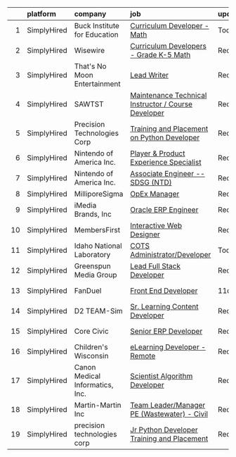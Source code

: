 

|    | platform    | company                         | job                                                                                                                                                                   | update_time   | location              |
|---:|:------------|:--------------------------------|:----------------------------------------------------------------------------------------------------------------------------------------------------------------------|:--------------|:----------------------|
|  1 | SimplyHired | Buck Institute for Education    | [Curriculum Developer - Math](https://www.simplyhired.com/job/CjFo5GY732T_cdeS8fpyL-29vyucIKVL0VC0Q2j10uATcI-wbzk1WQ?q=interactive+developer)                         | Today         | Remote                |
|  2 | SimplyHired | Wisewire                        | [Curriculum Developers - Grade K-5 Math](https://www.simplyhired.com/job/o3Dvfmu9F4tfSIkE69AhpvwU2YF80eLGQZ46n7tpRrYQWocy6gHCRw?q=interactive+developer)              | Recently      | Remote                |
|  3 | SimplyHired | That's No Moon Entertainment    | [Lead Writer](https://www.simplyhired.com/job/V_xNLWwTAjOL5y3eZOHGJBgbxgqdEFbichWOixlAnhK-Q9aXgSwkPA?q=interactive+developer)                                         | Recently      | Los Angeles, CA       |
|  4 | SimplyHired | SAWTST                          | [Maintenance Technical Instructor / Course Developer](https://www.simplyhired.com/job/wpUKxfzg5oPW3Mii0FsnUzKwedBuTwcxb_3xNY6KDgDa6KOzaalSiw?q=interactive+developer) | Recently      | Fort Irwin, CA        |
|  5 | SimplyHired | Precision Technologies Corp     | [Training and Placement on Python Developer](https://www.simplyhired.com/job/RsK0OW3mbA8bpRv_W3XVcqrhd9QyoaTjLG2pVPQero5tCOTqfjBamQ?q=interactive+developer)          | Recently      | Monmouth Junction, NJ |
|  6 | SimplyHired | Nintendo of America Inc.        | [Player & Product Experience Specialist](https://www.simplyhired.com/job/0G6gCH12cqwQpSXdj1PgOd9L8Ocr_SivB4T-iiwtn_z6K99u9YlXvg?q=interactive+developer)              | Recently      | Redmond, WA           |
|  7 | SimplyHired | Nintendo of America Inc.        | [Associate Engineer --SDSG (NTD)](https://www.simplyhired.com/job/bZljRb8Ydpdf0HoVoybhMEsmGz0ypgN0qlFm4kh0uw00VTkIxE8oDQ?q=interactive+developer)                     | Recently      | Redmond, WA           |
|  8 | SimplyHired | MilliporeSigma                  | [OpEx Manager](https://www.simplyhired.com/job/lYo4v0Dm8UcBNuIVz_yNS-7EiYMv3HlY80WDkO3wg-pgLhZZ9EZB8w?q=interactive+developer)                                        | Recently      | Jaffrey, NH           |
|  9 | SimplyHired | iMedia Brands, Inc              | [Oracle ERP Engineer](https://www.simplyhired.com/job/-IBSOsPuBKA9SnKwwhh7Ywx2UP2je5NxF9f2lNZij_IjsEBytiBnFw?q=interactive+developer)                                 | Recently      | Eden Prairie, MN      |
| 10 | SimplyHired | MembersFirst                    | [Interactive Web Designer](https://www.simplyhired.com/job/BApHw7JGz5-TXEuoNQo_xTM4-1lhJYJe2kJ5_qyxwtF_akJ0pzfOFA?q=interactive+developer)                            | Recently      | Remote                |
| 11 | SimplyHired | Idaho National Laboratory       | [COTS Administrator/Developer](https://www.simplyhired.com/job/LxbqE8_-jF3t7cSjh61nbBjZGrKyu3oKh8U9AgL9cySltpKNaoncKA?q=interactive+developer)                        | Today         | United States         |
| 12 | SimplyHired | Greenspun Media Group           | [Lead Full Stack Developer](https://www.simplyhired.com/job/n_nuO9EKR7RSYUOMoPE4fpS7DReROLopUlqXkT3rk_QRSjLH1nJsIw?q=interactive+developer)                           | Recently      | Henderson, NV         |
| 13 | SimplyHired | FanDuel                         | [Front End Developer](https://www.simplyhired.com/job/FyfzLiIEzW1982bLhuDBOw-3gKwCsljRHXApOrXrEMocs-EkmWNPtA?q=interactive+developer)                                 | 11d           | New York, NY          |
| 14 | SimplyHired | D2 TEAM-Sim                     | [Sr. Learning Content Developer](https://www.simplyhired.com/job/2NXaUV4cNyVESpHVovYu7osVI1gLe78XagcdBNYqpgy6kVsAdg3NTQ?q=interactive+developer)                      | Recently      | Somerset, NJ          |
| 15 | SimplyHired | Core Civic                      | [Senior ERP Developer](https://www.simplyhired.com/job/4w4unxVESQsgVKBZj5znRfiu8S71r115NI66QlY_UweH6lqOq7vb7w?q=interactive+developer)                                | Recently      | Brentwood, TN         |
| 16 | SimplyHired | Children's Wisconsin            | [eLearning Developer - Remote](https://www.simplyhired.com/job/FOoIS8UbrNU6cs7LvTQkD5PYSfEmF9D1oFxF1esBHUF_sG18-MRavw?q=interactive+developer)                        | Recently      | Milwaukee, WI         |
| 17 | SimplyHired | Canon Medical Informatics, Inc. | [Scientist Algorithm Developer](https://www.simplyhired.com/job/xeMyvvskHmQaeaJh2VgmXwaHMx2tq7HwAbGYZqrdg_2FWU-9CvYGEw?q=interactive+developer)                       | Recently      | Minnetonka, MN        |
| 18 | SimplyHired | Martin-Martin Inc               | [Team Leader/Manager PE (Wastewater) - Civil](https://www.simplyhired.com/job/ekaskZnN6VLfXCfwe6Zd_NxEzGgD92gaKHll49kCGVTFf1KGwGKj-A?q=interactive+developer)         | Recently      | Lakewood, CO          |
| 19 | SimplyHired | precision technologies corp     | [Jr Python Developer Training and Placement](https://www.simplyhired.com/job/jQ02Du2oqdFh6o3NYxSUtAAdW-jRLV3XlbfnXWt5beHThe_GtSmqVg?q=interactive+developer)          | Recently      | Remote                |